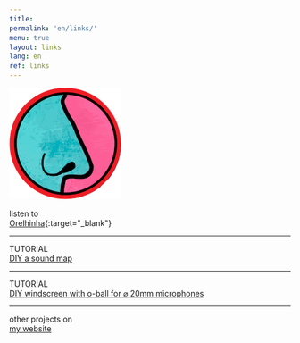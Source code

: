 ```yaml
---
title:
permalink: 'en/links/'
menu: true
layout: links
lang: en
ref: links
---
```


<a href="../">
    <img src="../favicon.png" style="border:0px">
</a>
<br>

listen to  <br>
[Orelhinha](../en/orelhinha){:target="_blank"}

---

TUTORIAL <br>
[DIY a sound map](../sound-map)

---

TUTORIAL <br>
[DIY windscreen with o-ball for ⌀ 20mm microphones](../windscreen)

---

other projects on  <br>
[my website](../)



